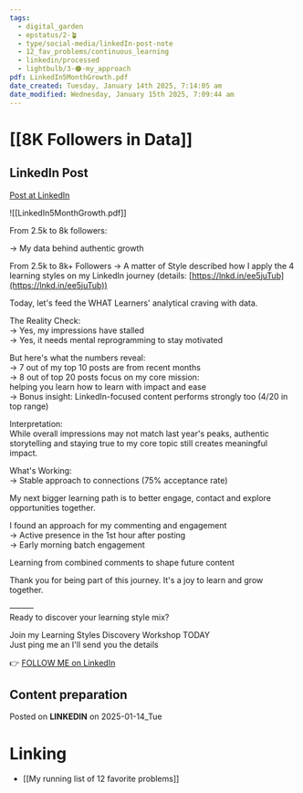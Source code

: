 ```yaml
---
tags:
  - digital_garden
  - epstatus/2-🪴
  - type/social-media/linkedIn-post-note
  - 12_fav_problems/continuous_learning
  - linkedin/processed
  - lightbulb/3-🟠-my_approach
pdf: LinkedIn5MonthGrowth.pdf
date_created: Tuesday, January 14th 2025, 7:14:05 am
date_modified: Wednesday, January 15th 2025, 7:09:44 am
---
```

# [[8K Followers in Data]]
## LinkedIn Post
[Post at LinkedIn](https://www.linkedin.com/posts/sebastiankamilli_linkedin-in-200d-activity-7284826880111706113-Z8zw?utm_source=share&utm_medium=member_desktop)

![[LinkedIn5MonthGrowth.pdf]]

From 2.5k to 8k followers:  
  
→ My data behind authentic growth  
  
From 2.5k to 8k+ Followers → A matter of Style described how I apply the 4 learning styles on my LinkedIn journey (details: [https://lnkd.in/ee5juTub](https://lnkd.in/ee5juTub))  
  
Today, let's feed the WHAT Learners' analytical craving with data.  
  
The Reality Check:  
→ Yes, my impressions have stalled  
→ Yes, it needs mental reprogramming to stay motivated  
  
But here's what the numbers reveal:  
→ 7 out of my top 10 posts are from recent months  
→ 8 out of top 20 posts focus on my core mission:  
helping you learn how to learn with impact and ease  
→ Bonus insight: LinkedIn-focused content performs strongly too (4/20 in top range)  

Interpretation:  
While overall impressions may not match last year's peaks, authentic storytelling and staying true to my core topic still creates meaningful impact.  
  
What's Working:  
→ Stable approach to connections (75% acceptance rate)  
  
My next bigger learning path is to better engage, contact and explore opportunities together.  
  
I found an approach for my commenting and engagement  
→ Active presence in the 1st hour after posting  
→ Early morning batch engagement  
  
Learning from combined comments to shape future content  
  
Thank you for being part of this journey. It's a joy to learn and grow together.  
  
———  
Ready to discover your learning style mix?  
  
Join my Learning Styles Discovery Workshop TODAY  
Just ping me an I'll send you the details

👉 [FOLLOW ME on LinkedIn](https://www.linkedin.com/comm/mynetwork/discovery-see-all?usecase=PEOPLE_FOLLOWS&followMember=sebastiankamilli)

## Content preparation

Posted on **LINKEDIN** on 2025-01-14_Tue
# Linking
+ [[My running list of 12 favorite problems]]